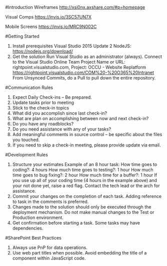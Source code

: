 #Introduction 
Wireframes
http://xsi0nx.axshare.com/#p=homepage 

Visual Comps
https://invis.io/3SC57UN7X

Mobile Screens
https://invis.io/MRC9N002C

#Getting Started
1. Install prerequisites
    Visual Studio 2015 Update 2
    NodeJS: https://nodejs.org/download/
2. Get the solution
    Run Visual Studio as an administrator (always).
    Connect to the Visual Studio Online Team Project
    Name or URL: rightpoint.visualstudio.com, Project: OCCU - Website Replatform https://rightpoint.visualstudio.com/COM%20-%20O365%20Intranet
    From Unsynced Commits, do a Pull to pull down the entire repository.

#Communication Rules
1. Expect Daily Check-ins – Be prepared.
2. Update tasks prior to meeting
3. Stick to the check-in topics
4. What did you accomplish since last check-in?
5. What are plan on accomplishing between now and next check-in?
6. Do you have any roadblocks?
7. Do you need assistance with any of your tasks?
8. Add meaningful comments in source control – be specific about the files you touched.
9. If you need to skip a check-in meeting, please provide update via email.


#Development Rules
1. Structure your estimates
    Example of an 8 hour task:
        How time goes to coding?: 4 hours
        How much time goes to testing?: 1 hour
        How much time goes to bug fixing?: 2 hour
        How much time for a buffer?: 1 hour
    If you use up all of your coding time (4 hours in the example above) and your not done yet, raise a red flag.  Contact the tech lead or the arch for assistance.  
2. Commit your changes on the completion of each task.  Adding reference to task in the comments is preferred.
3. Changes made to the solution should only be executed through the deployment mechanism.  Do not make manual changes to the Test or Production environment.
4. Get confirmation before starting a task.  Some tasks may have dependencies.

#SharePoint Best Practices
1. Always use PnP for data operations.
2. Use web part titles when possible.  Avoid embedding the title of a component within JavaScript code.